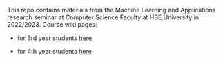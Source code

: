 This repo contains materials from the Machine Learning and Applications research seminar at Computer Science Faculty at HSE University in 2022/2023. Course wiki pages:

* for 3rd year students [here]( http://wiki.cs.hse.ru/%D0%9D%D0%98%D0%A1_%D0%9C%D0%B0%D1%88%D0%B8%D0%BD%D0%BD%D0%BE%D0%B5_%D0%BE%D0%B1%D1%83%D1%87%D0%B5%D0%BD%D0%B8%D0%B5_%D0%B8_%D0%BF%D1%80%D0%B8%D0%BB%D0%BE%D0%B6%D0%B5%D0%BD%D0%B8%D1%8F_3_%D0%BA%D1%83%D1%80%D1%81_2022/2023)

* for 4th year students [here](http://wiki.cs.hse.ru/%D0%9D%D0%98%D0%A1_%D0%9C%D0%B0%D1%88%D0%B8%D0%BD%D0%BD%D0%BE%D0%B5_%D0%BE%D0%B1%D1%83%D1%87%D0%B5%D0%BD%D0%B8%D0%B5_%D0%B8_%D0%BF%D1%80%D0%B8%D0%BB%D0%BE%D0%B6%D0%B5%D0%BD%D0%B8%D1%8F_4_%D0%BA%D1%83%D1%80%D1%81_2022/2023)
